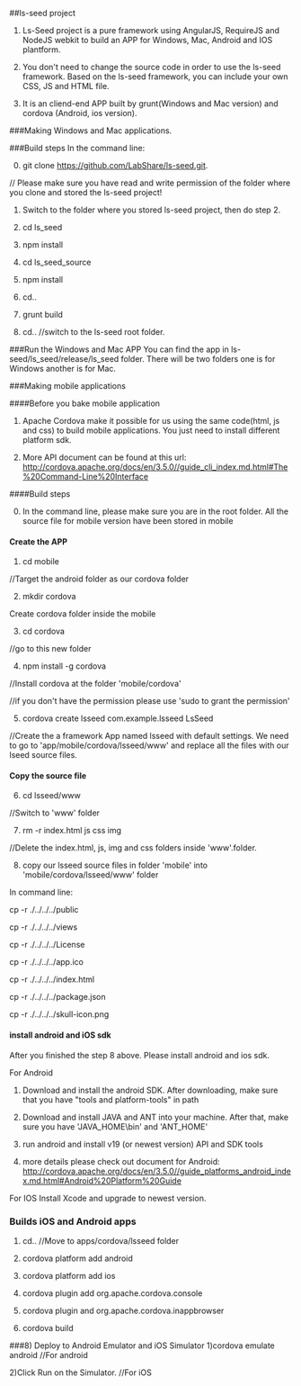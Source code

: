 ##ls-seed project
1) Ls-Seed project is a pure framework using AngularJS, RequireJS and NodeJS webkit to build an APP for Windows, Mac, Android and IOS plantform.

2) You don't need to change the source code in order to use the ls-seed framework. Based on the ls-seed framework, you can include your own CSS, JS and HTML file. 

3) It is an cliend-end APP built by grunt(Windows and Mac version) and cordova (Android, ios version).

###Making Windows and Mac  applications.

###Build steps
In the command line:

0) git clone https://github.com/LabShare/ls-seed.git. 

// Please make sure you have read and write permission of the folder where you clone and stored the ls-seed project!

1) Switch to the folder where you stored ls-seed project, then do step 2.

2) cd ls_seed

3) npm install
   
4) cd ls_seed_source

5) npm install

6) cd..

7) grunt build

8) cd..
//switch to the ls-seed root folder.

###Run the Windows and Mac APP
You can find the app in ls-seed/ls_seed/release/ls_seed folder. There will be two folders one is for Windows another is for Mac.


###Making mobile applications

####Before you bake mobile application
1) Apache Cordova make it possible for us using the same code(html, js and css) to build mobile applications.
You just need to install different platform sdk.

2) More API document can be found at this url:
http://cordova.apache.org/docs/en/3.5.0//guide_cli_index.md.html#The%20Command-Line%20Interface


####Build steps

0) In the command line, please make sure you are in the root folder. All the source file for mobile version have been stored in mobile 

#### Create the APP
1) cd mobile

//Target the android folder as our cordova folder

2) mkdir cordova

Create cordova folder inside the mobile

3) cd cordova

//go to this new folder

4) npm install -g cordova

//Install cordova at the folder 'mobile/cordova'

//if you don't have the permission please use 'sudo to grant the permission'

5) cordova create lsseed com.example.lsseed LsSeed 

//Create the a framework App named lsseed with default settings. We need to go to 'app/mobile/cordova/lsseed/www' and replace all the files with our lseed source files.

#### Copy the source file
6) cd lsseed/www

//Switch to 'www' folder

7) rm -r index.html js css img

//Delete the index.html, js, img and css folders inside 'www'.folder.

8) copy our lsseed source files in folder 'mobile' into 'mobile/cordova/lsseed/www' folder

In command line:

cp -r ./../../../public

cp -r ./../../../views

cp -r ./../../../License

cp -r ./../../../app.ico

cp -r ./../../../index.html

cp -r ./../../../package.json

cp -r ./../../../skull-icon.png


#### install android and iOS sdk
After you finished the step 8 above. Please install android and ios sdk.

For Android

1) Download and install the android SDK. After downloading, make sure that you have "tools and platform-tools" in path

2) Download and install JAVA and ANT into your machine. After that, make sure you have 'JAVA_HOME\bin' and 'ANT_HOME' 

3) run android and install v19 (or newest version) API and SDK tools

4) more details please check out document for Android:
http://cordova.apache.org/docs/en/3.5.0//guide_platforms_android_index.md.html#Android%20Platform%20Guide

For IOS
Install Xcode and upgrade to newest version.

### Builds iOS and Android apps
1) cd..
//Move to apps/cordova/lsseed folder

2) cordova platform add android

3) cordova platform add ios

4) cordova plugin add org.apache.cordova.console

5) cordova plugin and org.apache.cordova.inappbrowser

6) cordova build

###8) Deploy to Android Emulator and iOS Simulator
1)cordova emulate android
//For android


2)Click Run on the Simulator.
//For iOS
